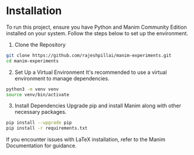 # Installation
To run this project, ensure you have Python and Manim Community Edition installed on your system. Follow the steps below to set up the environment.

1. Clone the Repository
```bash
git clone https://github.com/rajeshpillai/manim-experiments.git
cd manim-experiments
```

2. Set Up a Virtual Environment
It's recommended to use a virtual environment to manage dependencies.

```bash
python3 -m venv venv
source venv/bin/activate
```

3. Install Dependencies
Upgrade pip and install Manim along with other necessary packages.

```bash
pip install --upgrade pip
pip install -r requirements.txt
```

If you encounter issues with LaTeX installation, refer to the Manim Documentation for guidance.

